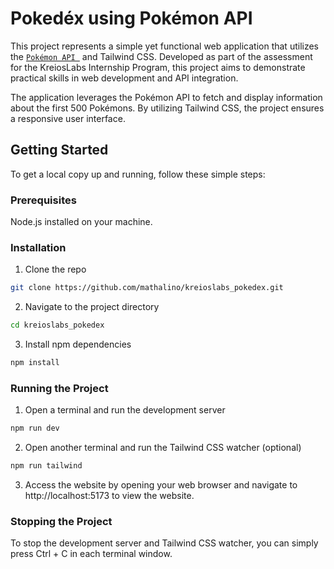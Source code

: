 # Pokedéx using Pokémon API
This project represents a simple yet functional web application that utilizes the [`Pokémon API `](https://pokeapi.co/) and Tailwind CSS. Developed as part of the assessment for the KreiosLabs Internship Program, this project aims to demonstrate practical skills in web development and API integration.

The application leverages the Pokémon API to fetch and display information about the first 500 Pokémons. By utilizing Tailwind CSS, the project ensures a responsive user interface.


## Getting Started
To get a local copy up and running, follow these simple steps:

### Prerequisites
Node.js installed on your machine.

### Installation
1. Clone the repo

```bash
git clone https://github.com/mathalino/kreioslabs_pokedex.git
```

2. Navigate to the project directory

```bash
cd kreioslabs_pokedex
```

3. Install npm dependencies

```bash
npm install
```

### Running the Project
1. Open a terminal and run the development server

```bash
npm run dev
```

2. Open another terminal and run the Tailwind CSS watcher (optional)

```bash
npm run tailwind
```

3. Access the website by opening your web browser and navigate to http://localhost:5173 to view the website.

### Stopping the Project
To stop the development server and Tailwind CSS watcher, you can simply press Ctrl + C in each terminal window.